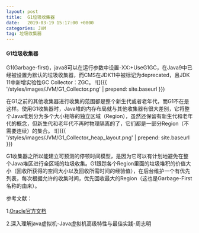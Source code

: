 ```yaml
---
layout: post
title:  G1垃圾收集器
date:   2019-03-19 15:17:00 +0800
categories: JVM
tag: 垃圾收集器
---
```


#### G1垃圾收集器

G1(Garbage-first)，java8可以在运行参数中设置-XX:+UseG1GC，在Java9中已经被设置为默认的垃圾收集器，而CMS在JDK11中被标记为deprecated，且JDK 11中新增实验性GC Collector：ZGC。
![]({{ '/styles/images/JVM/G1_Collector.png' | prepend: site.baseurl }})

在G1之前的其他收集器进行收集的范围都是整个新生代或者老年代，而G1不在是这样。使用G1收集器时，Java堆的内存布局就与其他收集器有很大差别，它将整个Java堆划分为多个大小相等的独立区域（Region），虽然还保留有新生代和老年代的概念，但新生代和老年代不再时物理隔离的了，它们都是一部分Region（不需要连续）的集合。
![]({{ '/styles/images/JVM/G1_Collector_heap_layout.png' | prepend: site.baseurl }})


G1收集器之所以能建立可预测的停顿时间模型，是因为它可以有计划地避免在整个Java堆区进行全区域的垃圾收集。G1跟踪各个Region里面的垃圾堆积的价值大小（回收所获得的空间大小以及回收所需时间的经验值），在后台维护一个有优先列表，每次根据允许的收集时间，优先回收最大的Region（这也是Garbage-First名称的由来）。



参考文献：

1.[Oracle官方文档](https://docs.oracle.com/javase/9/gctuning/garbage-first-garbage-collector.htm#JSGCT-GUID-0394E76A-1A8F-425E-A0D0-B48A3DC82B42)

2.深入理解java虚拟机-Java虚拟机高级特性与最佳实践-周志明


